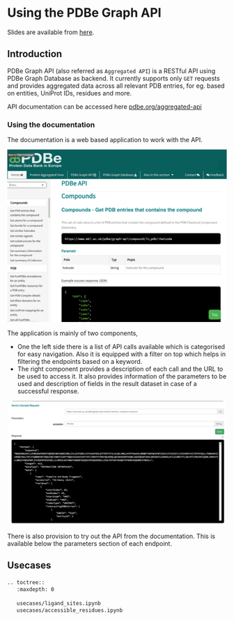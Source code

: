 # Using the PDBe Graph API

Slides are available from <a href="../../_static/downloads/webinar4/2020_aggregated_api_webinar.pdf">here</a>.

## Introduction
PDBe Graph API (also referred as `Aggregated API`) is a RESTful API using PDBe Graph Database as backend. It currently supports only `GET` requests and provides aggregated data across all relevant PDB entries, for eg. based on entities, UniProt IDs, residues and more. 

API documentation can be accessed here [pdbe.org/aggregated-api](https://pdbe.org/aggregated-api)


### Using the documentation
The documentation is a web based application to work with the API. 

![documentation home](images/web4_doc_home.png)

The application is mainly of two components,
* One the left side there is a list of API calls available which is categorised for easy navigation. Also it is equipped with a filter on top which helps in filtering the endpoints based on a keyword. 
* The right component provides a description of each call and the URL to be used to access it. It also provides information of the parameters to be used and description of fields in the result dataset in case of a successful response. 


![sample request](images/web4_sample_req.png)

There is also provision to try out the API from the documentation. This is available below the parameters section of each endpoint.

## Usecases

```eval_rst
.. toctree::
   :maxdepth: 0

   usecases/ligand_sites.ipynb
   usecases/accessible_residues.ipynb
```
